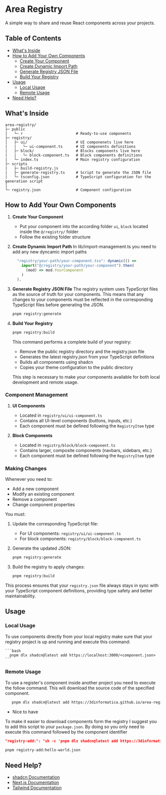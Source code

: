 # Area Registry

A simple way to share and reuse React components across your projects.

## Table of Contents

- [What's Inside](#whats-inside)
- [How to Add Your Own Components](#how-to-add-your-own-components)
  - [Create Your Component](#1-create-your-component)
  - [Create Dynamic Import Path](#2-create-dynamic-import-path)
  - [Generate Registry JSON File](#3-generate-registry-json-file)
  - [Build Your Registry](#4-build-your-registry)
- [Usage](#usage)
  - [Local Usage](#local-usage)
  - [Remote Usage](#remote-usage)
- [Need Help?](#need-help)

## What's Inside

```
area-registry/
├─ public
|   └─ r                        # Ready-to-use components
├─ registry/
│   ├─ ui/                      # UI componenets live here
|   |   └─ ui-component.ts      # UI components definitions
|   ├─ block/                   # Blocks components live here
|   |   └─ block-component.ts   # Block components definitions
|   └─ index.ts                 # Main registry configuration
├─ scripts
|   ├─ build-registry.js
|   ├─ generate-registry.ts     # Script to generate the JSON file
|   └─ tsconfig.json            # TypeScript configuration for the generation script
|
└─ registry.json                # Component configuration
```

## How to Add Your Own Components

1. **Create Your Component**

   - Put your component into the according folder `ui`, `block` located inside the `@/registry/` folder
   - Follow the existing folder structure

2. **Create Dynamic Import Path**
   In lib/import-management.ts you need to add any new dyncamic import paths

   ```typescript
     "registry/your-path/your-component.tsx": dynamic(() =>
       import("@/registry/your-path/your-component").then(
         (mod) => mod.YourComponent
       )
     ),
   ```

3. **Generate Registry JSON File**
   The registry system uses TypeScript files as the source of truth for your components. This means that any changes to your components must be reflected in the corresponding TypeScript files before generating the JSON.

   ```bash
   pnpm registry:generate
   ```

4. **Build Your Registry**

   ```bash
   pnpm registry:build
   ```

   This command performs a complete build of your registry:

   - Remove the public registry directory and the registry.json file
   - Generates the latest registry.json from your TypeScript definitions
   - Builds all components using shadcn
   - Copies your theme configuration to the public directory

   This step is necessary to make your components available for both local development and remote usage.

### Component Management

1. **UI Components**

   - Located in `registry/ui/ui-component.ts`
   - Contains all UI-level components (buttons, inputs, etc.)
   - Each component must be defined following the `RegistryItem` type

2. **Block Components**
   - Located in `registry/block/block-component.ts`
   - Contains larger, composite components (navbars, sidebars, etc.)
   - Each component must be defined following the `RegistryItem` type

### Making Changes

Whenever you need to:

- Add a new component
- Modify an existing component
- Remove a component
- Change component properties

You must:

1. Update the corresponding TypeScript file:

   - For UI components: `registry/ui/ui-component.ts`
   - For block components: `registry/block/block-component.ts`

2. Generate the updated JSON:

   ```bash
   pnpm registry:generate
   ```

3. Build the registry to apply changes:
   ```bash
   pnpm registry:build
   ```

This process ensures that your `registry.json` file always stays in sync with your TypeScript component definitions, providing type safety and better maintainability.

## Usage

### Local Usage

To use components directly from your local registry make sure that your registry project is up and running and execute this command:

    ```bash
      pnpm dlx shadcn@latest add https://localhost:3000/<component.json>
    ```

### Remote Usage

To use a register's component inside another project you need to execute the follow command. This will download the source code of the specified component.

```bash
   pnpm dlx shadcn@latest add https://3dinformatica.github.io/area-registry/r/<component.json>
```

- Nice to have

To make it easier to download components form the registry I suggest you to add this script to your `package.json`. By doing so you only need to execute this command followed by the component identifier

```json
"registry-add:": "sh -c 'pnpm dlx shadcn@latest add https://3dinformatica.github.io/area-registry/r/$1' -"
```

```bash
pnpm registry-add:hello-world.json
```

## Need Help?

- [shadcn Documentation](https://ui.shadcn.com/docs/registry)
- [Next.js Documentation](https://nextjs.org/docs)
- [Tailwind Documentation](https://tailwindcss.com/docs)
